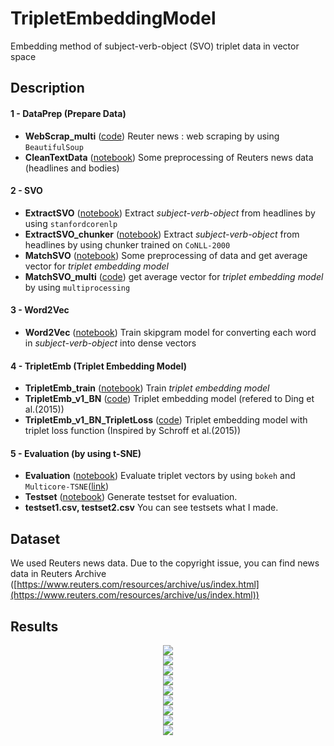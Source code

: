 # TripletEmbeddingModel
Embedding method of subject-verb-object (SVO) triplet data in vector space

## Description

#### 1 - DataPrep (Prepare Data)
- **WebScrap_multi** ([code](https://github.com/junhyeok-kim/TripletEmbeddingModel/blob/master/1-DataPrep/WebScrap_multi.py))
Reuter news : web scraping by using `BeautifulSoup`
- **CleanTextData** ([notebook](https://github.com/junhyeok-kim/TripletEmbeddingModel/blob/master/1-DataPrep/CleanTextData.ipynb))
Some preprocessing of Reuters news data (headlines and bodies)

#### 2 - SVO
- **ExtractSVO** ([notebook](https://github.com/junhyeok-kim/TripletEmbeddingModel/blob/master/2-SVO/ExtractSVO.ipynb))
Extract *subject-verb-object* from headlines by using `stanfordcorenlp`
- **ExtractSVO_chunker** ([notebook](https://github.com/junhyeok-kim/TripletEmbeddingModel/blob/master/2-SVO/ExtractSVO_chunker.ipynb))
Extract *subject-verb-object* from headlines by using chunker trained on `CoNLL-2000`
- **MatchSVO** ([notebook](https://github.com/junhyeok-kim/TripletEmbeddingModel/blob/master/2-SVO/MatchSVO.ipynb)) 
Some preprocessing of data and get average vector for *triplet embedding model*
- **MatchSVO_multi** ([code](https://github.com/junhyeok-kim/TripletEmbeddingModel/blob/master/2-SVO/MatchSVO_multi.py))
get average vector for *triplet embedding model* by using `multiprocessing`

#### 3 - Word2Vec
- **Word2Vec** ([notebook](https://github.com/junhyeok-kim/TripletEmbeddingModel/blob/master/3-Word2vec/Word2Vec.ipynb)) Train skipgram model for converting each word in *subject-verb-object* into dense vectors

#### 4 - TripletEmb (Triplet Embedding Model)
- **TripletEmb_train** ([notebook](https://github.com/junhyeok-kim/TripletEmbeddingModel/blob/master/4-TripletEmb/TripletEmb_train.ipynb))
Train *triplet embedding model*
- **TripletEmb_v1_BN** ([code](https://github.com/junhyeok-kim/TripletEmbeddingModel/blob/master/4-TripletEmb/TripletEmb_v1_BN.py))
Triplet embedding model (refered to Ding et al.(2015))
- **TripletEmb_v1_BN_TripletLoss** ([code](https://github.com/junhyeok-kim/TripletEmbeddingModel/blob/master/4-TripletEmb/TripletEmb_v1_BN_TripletLoss.py))
Triplet embedding model with triplet loss function (Inspired by Schroff et al.(2015))

#### 5 - Evaluation (by using t-SNE)
- **Evaluation** ([notebook](https://github.com/junhyeok-kim/TripletEmbeddingModel/blob/master/5-Evaluation/Evaluation.ipynb))
Evaluate triplet vectors by using `bokeh` and `Multicore-TSNE`([link](https://github.com/DmitryUlyanov/Multicore-TSNE))
- **Testset** ([notebook](https://github.com/junhyeok-kim/TripletEmbeddingModel/blob/master/5-Evaluation/Testset.ipynb))
Generate testset for evaluation.
- **testset1.csv, testset2.csv**
You can see testsets what I made.

## Dataset
We used Reuters news data.
Due to the copyright issue, you can find news data in Reuters Archive ([https://www.reuters.com/resources/archive/us/index.html](https://www.reuters.com/resources/archive/us/index.html))

## Results
<center><img src="./RES/company.png"></center>
<center><img src="./RES/disaster.png"></center>
<center><img src="./RES/economy.png"></center>
<center><img src="./RES/all.png"></center>
<center><img src="./RES/active_passive.png"></center>
<center><img src="./RES/hidden_say.png"></center>
<center><img src="./RES/Buy.png"></center>
<center><img src="./RES/Fall.png"></center>
<center><img src="./RES/Plan.png"></center>




